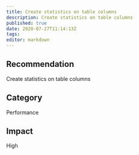 ```yaml
---
title: Create statistics on table columns
description: Create statistics on table columns
published: true
date: 2020-07-27T11:14:13Z
tags:
editor: markdown
---
```


## Recommendation
Create statistics on table columns

## Category
Performance

## Impact
High

